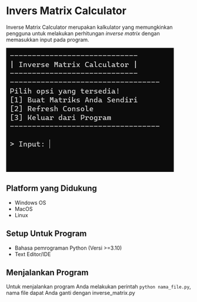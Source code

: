 # Invers Matrix Calculator
Inverse Matrix Calculator merupakan kalkulator yang memungkinkan
pengguna untuk melakukan perhitungan *inverse matrix* dengan memasukkan
input pada program.

![tampilan main menu](/img/tampilan_default_program.png)

## Platform yang Didukung
- Windows OS
- MacOS
- Linux

## Setup Untuk Program
- Bahasa pemrograman Python (Versi >=3.10)
- Text Editor/IDE

## Menjalankan Program
Untuk menjalankan program Anda melakukan
perintah `python nama_file.py`, nama file dapat Anda 
ganti dengan inverse_matrix.py
